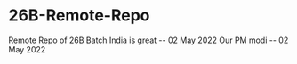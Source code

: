 # 26B-Remote-Repo
Remote Repo of 26B Batch
India is great -- 02 May 2022
Our PM modi -- 02 May 2022
